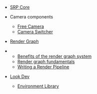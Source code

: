 * [SRP Core](index)

* Camera components
  * [Free Camera](Free-Camera)
  * [Camera Switcher](Camera-Switcher)
  
* [Render Graph](render-graph-system.md)

* - [Benefits of the render graph system](render-graph-benefits.md)
  - [Render graph fundamentals](render-graph-fundamentals.md)
  - [Writing a Render Pipeline](render-graph-writing-a-render-pipeline.md)

* [Look Dev](Look-Dev)
  
  * [Environment Library](Look-Dev-Environment-Library)